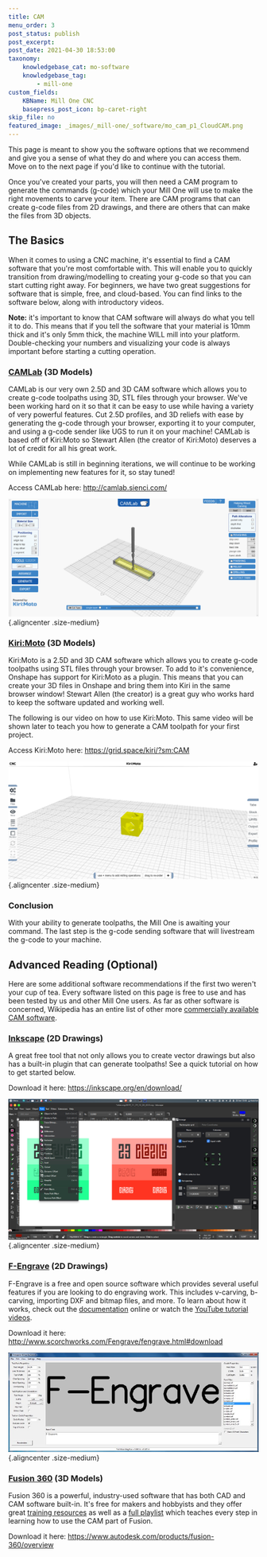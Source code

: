 ```yaml
---
title: CAM
menu_order: 3
post_status: publish
post_excerpt: 
post_date: 2021-04-30 18:53:00
taxonomy:
    knowledgebase_cat: mo-software
    knowledgebase_tag:
        - mill-one
custom_fields:
    KBName: Mill One CNC
    basepress_post_icon: bp-caret-right
skip_file: no
featured_image: _images/_mill-one/_software/mo_cam_p1_CloudCAM.png
---
```


This page is meant to show you the software options that we recommend and give you a sense of what they do and where you can access them. Move on to the next page if you'd like to continue with the tutorial.

Once you've created your parts, you will then need a CAM program to generate the commands (g-code) which your Mill One will use to make the right movements to carve your item. There are CAM programs that can create g-code files from 2D drawings, and there are others that can make the files from 3D objects.

## The Basics

When it comes to using a CNC machine, it's essential to find a CAM software that you're most comfortable with. This will enable you to quickly transition from drawing/modelling to creating your g-code so that you can start cutting right away. For beginners, we have two great suggestions for software that is simple, free, and cloud-based. You can find links to the software below, along with introductory videos.

<b>Note:</b> it's important to know that CAM software will always do what you tell it to do. This means that if you tell the software that your material is 10mm thick and it's only 5mm thick, the machine WILL mill into your platform. Double-checking your numbers and visualizing your code is always important before starting a cutting operation.

### <a href="http://camlab.sienci.com/camlab" target="_blank" rel="noopener">CAMLab</a> (3D Models)

CAMLab is our very own 2.5D and 3D CAM software which allows you to create g-code toolpaths using 3D, STL files through your browser. We've been working hard on it so that it can be easy to use while having a variety of very powerful features. Cut 2.5D profiles, and 3D reliefs with ease by generating the g-code through your browser, exporting it to your computer, and using a g-code sender like UGS to run it on your machine! CAMLab is based off of Kiri:Moto so Stewart Allen (the creator of Kiri:Moto) deserves a lot of credit for all his great work.

While CAMLab is still in beginning iterations, we will continue to be working on implementing new features for it, so stay tuned!

Access CAMLab here: <a href="http://camlab.sienci.com/" target="_blank" rel="noopener">http://camlab.sienci.com/</a>

![](/_images/_mill-one/_software/mo_cam_p1_CloudCAM.png){.aligncenter .size-medium}

### <a href="https://github.com/GridSpace/apps/wiki/Kiri:Moto" target="_blank" rel="noopener">Kiri:Moto</a> (3D Models)

Kiri:Moto is a 2.5D and 3D CAM software which allows you to create g-code toolpaths using STL files through your browser. To add to it's convenience, Onshape has support for Kiri:Moto as a plugin. This means that you can create your 3D files in Onshape and bring them into Kiri in the same browser window! Stewart Allen (the creator) is a great guy who works hard to keep the software updated and working well.

The following is our video on how to use Kiri:Moto. This same video will be shown later to teach you how to generate a CAM toolpath for your first project.

Access Kiri:Moto here: <a href="https://grid.space/kiri/?sm:CAM" target="_blank" rel="noopener">https://grid.space/kiri/?sm:CAM</a>

![](/_images/_mill-one/_software/mo_cam_p2_BrowserSlicer.png){.aligncenter .size-medium}

### Conclusion

With your ability to generate toolpaths, the Mill One is awaiting your command. The last step is the g-code sending software that will livestream the g-code to your machine.

## Advanced Reading (Optional)

Here are some additional software recommendations if the first two weren't your cup of tea. Every software listed on this page is free to use and has been tested by us and other Mill One users. As far as other software is concerned, Wikipedia has an entire list of other more <a href="https://en.wikipedia.org/wiki/Category:Computer-aided_manufacturing_software" target="_blank" rel="noopener">commercially available CAM software</a>.

### <a href="https://inkscape.org/" target="_blank" rel="noopener">Inkscape</a> (2D Drawings)

A great free tool that not only allows you to create vector drawings but also has a built-in plugin that can generate toolpaths! See a quick tutorial on how to get started below.

Download it here: <a href="https://inkscape.org/en/download/" target="_blank" rel="noopener">https://inkscape.org/en/download/</a>

![](/_images/_mill-one/_software/mo_cad_p3_Inkscape.png){.aligncenter .size-medium}

### <a href="http://www.scorchworks.com/Fengrave/fengrave.html#vcarve" target="_blank" rel="noopener">F-Engrave</a> (2D Drawings)

F-Engrave is a free and open source software which provides several useful features if you are looking to do engraving work. This includes v-carving, b-carving, importing DXF and bitmap files, and more. To learn about how it works, check out the <a href="http://www.scorchworks.com/Fengrave/fengrave.html#documentation" target="_blank" rel="noopener">documentation</a> online or watch the <a href="https://www.YouTube.com/playlist?list=PLEqJxTyAwzThLLbS33drahi0B-LQhdZME" target="_blank" rel="noopener">YouTube tutorial videos</a>.

Download it here: <a href="http://www.scorchworks.com/Fengrave/fengrave.html#download" target="_blank" rel="noopener">http://www.scorchworks.com/Fengrave/fengrave.html#download</a>

![](/_images/_mill-one/_software/mo_cam_p4_FEngrave.jpg){.aligncenter .size-medium}

### <a href="https://www.autodesk.com/products/fusion-360/overview" target="_blank" rel="noopener">Fusion 360</a> (3D Models)

Fusion 360 is a powerful, industry-used software that has both CAD and CAM software built-in. It's free for makers and hobbyists and they offer great <a href="https://academy.autodesk.com/software/fusion-360" target="_blank" rel="noopener">training resources</a> as well as a <a href="https://www.YouTube.com/watch?v=Qmx5DUvvmxI&amp;list=PLmA_xUT-8UlK9rndthGGHsjjnZtPO8XRV" target="_blank" rel="noopener">full playlist</a> which teaches every step in learning how to use the CAM part of Fusion.

Download it here: <a href="https://www.autodesk.com/products/fusion-360/overview" target="_blank" rel="noopener">https://www.autodesk.com/products/fusion-360/overview</a>
